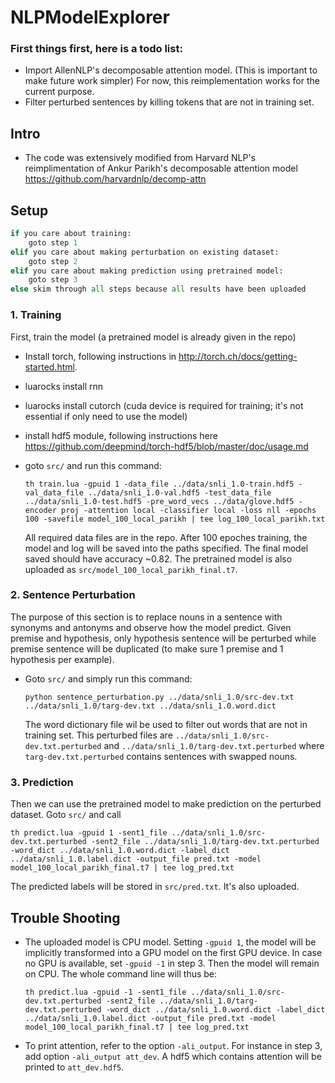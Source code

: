 # NLPModelExplorer

### First things first, here is a todo list:
- Import AllenNLP's decomposable attention model. (This is important to make future work simpler) For now, this reimplementation works for the current purpose.
- Filter perturbed sentences by killing tokens that are not in training set.

## Intro
- The code was extensively modified from Harvard NLP's reimplimentation of Ankur Parikh's decomposable attention model https://github.com/harvardnlp/decomp-attn

## Setup
```python
if you care about training:
    goto step 1
elif you care about making perturbation on existing dataset:
    goto step 2
elif you care about making prediction using pretrained model:
    goto step 3
else skim through all steps because all results have been uploaded
```

### 1. Training
  First, train the model (a pretrained model is already given in the repo)
  - Install torch, following instructions in http://torch.ch/docs/getting-started.html.
  - luarocks install rnn
  - luarocks install cutorch (cuda device is required for training; it's not essential if only need to use the model)
  - install hdf5 module, following instructions here https://github.com/deepmind/torch-hdf5/blob/master/doc/usage.md
  - goto `src/` and run this command:
  
    `th train.lua -gpuid 1 -data_file ../data/snli_1.0-train.hdf5 -val_data_file ../data/snli_1.0-val.hdf5 -test_data_file ../data/snli_1.0-test.hdf5 -pre_word_vecs ../data/glove.hdf5 -encoder proj -attention local -classifier local -loss nll -epochs 100 -savefile model_100_local_parikh | tee log_100_local_parikh.txt`
    
    All required data files are in the repo. After 100 epoches training, the model and log will be saved into the paths specified. The final model saved should have accuracy ~0.82. The pretrained model is also uploaded as `src/model_100_local_parikh_final.t7`.
    
### 2. Sentence Perturbation
  The purpose of this section is to replace nouns in a sentence with synonyms and antonyms and observe how the model predict. Given premise and hypothesis, only hypothesis sentence will be perturbed while premise sentence will be duplicated (to make sure 1 premise and 1 hypothesis per example).
  - Goto `src/` and simply run this command:
  
    `python sentence_perturbation.py ../data/snli_1.0/src-dev.txt ../data/snli_1.0/targ-dev.txt ../data/snli_1.0.word.dict`
    
    The word dictionary file wil be used to filter out words that are not in training set. This perturbed files are `../data/snli_1.0/src-dev.txt.perturbed` and `../data/snli_1.0/targ-dev.txt.perturbed` where `targ-dev.txt.perturbed` contains sentences with swapped nouns.
    
### 3. Prediction
  Then we can use the pretrained model to make prediction on the perturbed dataset. Goto `src/` and call
  
  `th predict.lua -gpuid 1 -sent1_file ../data/snli_1.0/src-dev.txt.perturbed -sent2_file ../data/snli_1.0/targ-dev.txt.perturbed -word_dict ../data/snli_1.0.word.dict -label_dict ../data/snli_1.0.label.dict -output_file pred.txt -model model_100_local_parikh_final.t7 | tee log_pred.txt`
  
  The predicted labels will be stored in `src/pred.txt`. It's also uploaded.
  
## Trouble Shooting
  - The uploaded model is CPU model. Setting `-gpuid 1`, the model will be implicitly transformed into a GPU model on the first GPU device. In case no GPU is available, set `-gpuid -1` in step 3. Then the model will remain on CPU. The whole command line will thus be:
  
    `th predict.lua -gpuid -1 -sent1_file ../data/snli_1.0/src-dev.txt.perturbed -sent2_file ../data/snli_1.0/targ-dev.txt.perturbed -word_dict ../data/snli_1.0.word.dict -label_dict ../data/snli_1.0.label.dict -output_file pred.txt -model model_100_local_parikh_final.t7 | tee log_pred.txt`
    
  - To print attention, refer to the option `-ali_output`. For instance in step 3, add option `-ali_output att_dev`. A hdf5 which contains attention will be printed to `att_dev.hdf5`.
